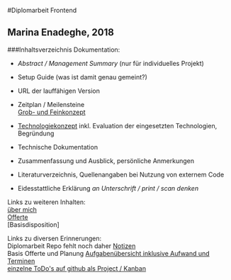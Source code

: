 #Diplomarbeit Frontend
## Marina Enadeghe, 2018

###Inhaltsverzeichnis Dokumentation:

- _Abstract / Management Summary_ (nur für individuelles Projekt)  
- Setup Guide  (was ist damit genau gemeint?)
- URL der lauffähigen Version  
- Zeitplan / Meilensteine  
[Grob- und Feinkonzept](https://docs.google.com/spreadsheets/d/1eV_7Tlo0QKG4BIn0B93sUNnICly4tzJ4m1kySTdQwCs/edit?usp=sharing)  
  
- [Technologiekonzept]((dokumentation/men_tools.md) ) inkl. Evaluation der eingesetzten 
Technologien, Begründung   
- Technische Dokumentation  
- Zusammenfassung und Ausblick, persönliche Anmerkungen  
- Literaturverzeichnis, Quellenangaben bei Nutzung von 
externem Code  
- Eidesstattliche Erklärung _an Unterschrift / print / scan denken_  


Links zu weiteren Inhalten:  
[über mich](dokumentation/men_tools.md)  
[Offerte](https://docs.google.com/document/d/1dCjLOwE2s_naJFpOfdwf1nAEW1BeifqMymJoFDwuWrs/edit?usp=sharing)  
[Basisdisposition]


Links zu diversen Erinnerungen:  
Diplomarbeit Repo fehlt noch daher [Notizen](dokumentation/drandenken.md)  
Basis Offerte und Planung [Aufgabenübersicht inklusive Aufwand und Terminen](https://docs.google.com/spreadsheets/d/1eV_7Tlo0QKG4BIn0B93sUNnICly4tzJ4m1kySTdQwCs/edit?usp=sharing)  
[einzelne ToDo's auf github als Project / Kanban](githubrep)  


